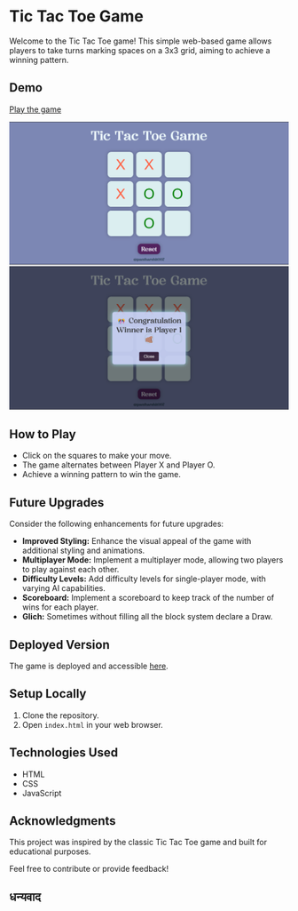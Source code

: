 # Tic Tac Toe Game

Welcome to the Tic Tac Toe game! This simple web-based game allows players to take turns marking spaces on a 3x3 grid, aiming to achieve a winning pattern.

## Demo
[Play the game](#) 

![Tic Tac Toe Screenshot](img/Visual.png) 
![Winner UI](img/winner.png)

## How to Play
- Click on the squares to make your move.
- The game alternates between Player X and Player O.
- Achieve a winning pattern to win the game.

## Future Upgrades
Consider the following enhancements for future upgrades:
- **Improved Styling:** Enhance the visual appeal of the game with additional styling and animations.
- **Multiplayer Mode:** Implement a multiplayer mode, allowing two players to play against each other.
- **Difficulty Levels:** Add difficulty levels for single-player mode, with varying AI capabilities.
- **Scoreboard:** Implement a scoreboard to keep track of the number of wins for each player.
- **Glich:** Sometimes without filling all the block system declare a Draw. 

## Deployed Version
The game is deployed and accessible [here](#).

## Setup Locally
1. Clone the repository.
2. Open `index.html` in your web browser.

## Technologies Used
- HTML
- CSS
- JavaScript

## Acknowledgments
This project was inspired by the classic Tic Tac Toe game and built for educational purposes.

Feel free to contribute or provide feedback!

## धन्यवाद

